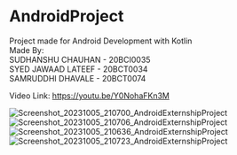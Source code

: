 # AndroidProject  

Project made for Android Development with Kotlin  
Made By:  
SUDHANSHU CHAUHAN - 20BCI0035  
SYED JAWAAD LATEEF - 20BCT0034  
SAMRUDDHI DHAVALE - 20BCT0074  

Video Link:  https://youtu.be/Y0NohaFKn3M

![Screenshot_20231005_210700_AndroidExternshipProject](https://github.com/me-sudh/PodcastApplication/assets/97822287/aa63e226-8838-452c-837c-1fc544119a59)
![Screenshot_20231005_210706_AndroidExternshipProject](https://github.com/me-sudh/PodcastApplication/assets/97822287/61246053-dffd-4dcb-9be2-b05c29594f9a)
![Screenshot_20231005_210636_AndroidExternshipProject](https://github.com/me-sudh/PodcastApplication/assets/97822287/f8f35790-62de-42b6-8983-9da3477599b1)
![Screenshot_20231005_210723_AndroidExternshipProject](https://github.com/me-sudh/PodcastApplication/assets/97822287/c66a61af-0f5b-4267-8528-5a192f53e777)
